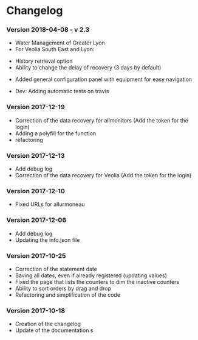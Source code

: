# Changelog

### Version 2018-04-08 - v 2.3
* Water Management of Greater Lyon
* For Veolia South East and Lyon:
- History retrieval option
- Ability to change the delay of recovery (3 days by default)

* Added general configuration panel with equipment for easy navigation

* Dev: Adding automatic tests on travis

### Version 2017-12-19

* Correction of the data recovery for allmonitors (Add the token for the login)
* Adding a polyfill for the function
* refactoring

### Version 2017-12-13

* Add debug log
* Correction of the data recovery for Veolia (Add the token for the login)

### Version 2017-12-10

* Fixed URLs for allurmoneau

### Version 2017-12-06

* Add debug log
* Updating the info.json file

### Version 2017-10-25

* Correction of the statement date
* Saving all dates, even if already registered (updating values)
* Fixed the page that lists the counters to dim the inactive counters
* Ability to sort orders by drag and drop
* Refactoring and simplification of the code

### Version 2017-10-18

* Creation of the changelog
* Update of the documentation
s